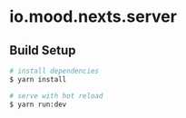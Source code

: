 # io.mood.nexts.server

## Build Setup

```bash
# install dependencies
$ yarn install

# serve with hot reload
$ yarn run:dev
```
